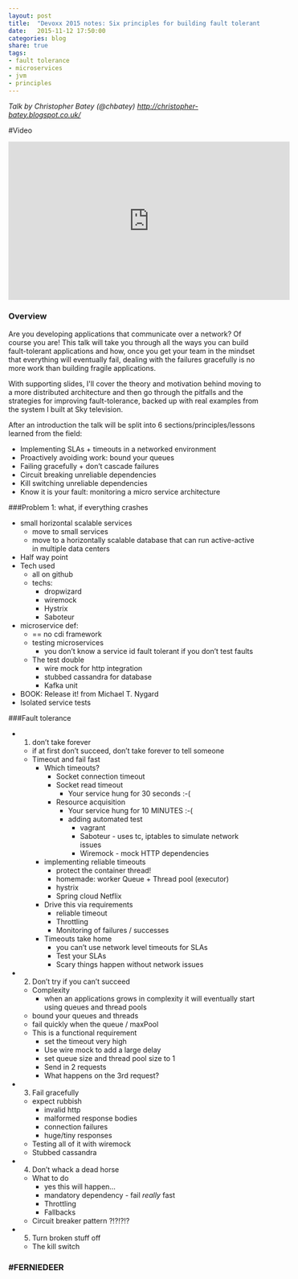 ```yaml
---
layout: post
title:  "Devoxx 2015 notes: Six principles for building fault tolerant microservices on the JVM"
date:   2015-11-12 17:50:00
categories: blog
share: true
tags:
- fault tolerance
- microservices
- jvm
- principles
---
```


*Talk by Christopher Batey (@chbatey)
    <http://christopher-batey.blogspot.co.uk/>*

#Video
<iframe width="560" height="315" src="https://www.youtube.com/embed/dKWNZnuZhd0" frameborder="0" allowfullscreen></iframe>

### Overview
Are you developing applications that communicate over a network? Of course you are! This talk will take you through all the ways you can build fault-tolerant applications and how, once you get your team in the mindset that everything will eventually fail, dealing with the failures gracefully is no more work than building fragile applications.

With supporting slides, I'll cover the theory and motivation behind moving to a more distributed architecture and then go through the pitfalls and the strategies for improving fault-tolerance, backed up with real examples from the system I built at Sky television.

After an introduction the talk will be split into 6 sections/principles/lessons learned from the field:

- Implementing SLAs + timeouts in a networked environment
- Proactively avoiding work: bound your queues
- Failing gracefully + don’t cascade failures
- Circuit breaking unreliable dependencies
- Kill switching unreliable dependencies
- Know it is your fault: monitoring a micro service architecture

###Problem 1: what, if everything crashes
- small horizontal scalable services
    - move to small services
    - move to a horizontally scalable database that can run active-active in multiple data centers
- Half way point
- Tech used
    - all on github
    - techs:
        - dropwizard
        - wiremock
        - Hystrix
        - Saboteur
- microservice def:
    - == no cdi framework
    - testing microservices
        - you don’t know a service id fault tolerant if you don’t test faults
    - The test double
        - wire mock for http integration
        - stubbed cassandra for database
        - Kafka unit
- BOOK: Release it! from Michael T. Nygard
- Isolated service tests

###Fault tolerance
- 1. don’t take forever
    - if at first don’t succeed, don’t take forever to tell someone
    - Timeout and fail fast
        - Which timeouts?
            - Socket connection timeout
            - Socket read timeout
                - Your service hung for 30 seconds :-(
            - Resource acquisition
                - Your service hung for 10 MINUTES :-(
                - adding automated test
                    - vagrant
                    - Saboteur - uses tc, iptables to simulate network issues
                    - Wiremock - mock HTTP dependencies
        - implementing reliable timeouts
            - protect the container thread!
            - homemade: worker Queue + Thread pool (executor)
            - hystrix
            - Spring cloud Netflix
        - Drive this via requirements
            - reliable timeout
            - Throttling
            - Monitoring of failures / successes
        - Timeouts take home
            - you can’t use network level timeouts for SLAs
            - Test your SLAs
            - Scary things happen without network issues
- 2. Don’t try if you can’t succeed
    - Complexity
        - when an applications grows in complexity it will eventually start using queues and thread pools
    - bound your queues and threads
    - fail quickly when the queue / maxPool
    - This is a functional requirement
        - set the timeout very high
        - Use wire mock to add a large delay
        - set queue size and thread pool size to 1
        - Send in 2 requests
        - What happens on the 3rd request?
- 3. Fail gracefully
    - expect rubbish
        - invalid http
        - malformed response bodies
        - connection failures
        - huge/tiny responses
    - Testing all of it with wiremock
    - Stubbed cassandra
- 4. Don’t whack a dead horse
    - What to do
        - yes this will happen…
        - mandatory dependency - fail *really* fast
        - Throttling
        - Fallbacks
    - Circuit breaker pattern ?!?!?!?
- 5. Turn broken stuff off
    - The kill switch

### #FERNIEDEER
